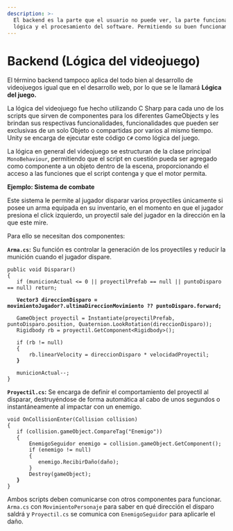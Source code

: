 ```yaml
---
description: >-
  El backend es la parte que el usuario no puede ver, la parte funcional, la
  lógica y el procesamiento del software. Permitiendo su buen funcionamiento.
---
```


# Backend (Lógica del videojuego)

El término backend tampoco aplica del todo bien al desarrollo de videojuegos igual que en el desarrollo web, por lo que se le llamará **Lógica del juego.**

La lógica del videojuego fue hecho utilizando C Sharp para cada uno de los scripts que sirven de componentes para los diferentes GameObjects y les brindan sus respectivas funcionalidades, funcionalidades que pueden ser exclusivas de un solo Objeto o compartidas por varios al mismo tiempo. Unity se encarga de ejecutar este código `C#` como lógica del juego.&#x20;

La lógica en general del videojuego se estructuran de la clase principal `MonoBehaviour`, permitiendo que el script en cuestión pueda ser agregado como componente a un objeto dentro de la escena, proporcionando el acceso a las funciones que el script contenga y que el motor permita. &#x20;

**Ejemplo: Sistema de combate**

Este sistema le permite al jugador disparar varios proyectiles únicamente si posee un arma equipada en su inventario, en el momento en que el jugador presiona el click izquierdo, un proyectil sale del jugador en la dirección en la que este mire.&#x20;

Para ello se necesitan dos componentes:

**`Arma.cs`:** Su función es controlar la generación de los proyectiles y reducir la munición cuando el jugador dispare.

<pre><code>public void Disparar()
{
   if (municionActual &#x3C;= 0 || proyectilPrefab == null || puntoDisparo == null) return;
<strong>
</strong><strong>   Vector3 direccionDisparo = movimientoJugador?.ultimaDireccionMovimiento ?? puntoDisparo.forward;
</strong>
   GameObject proyectil = Instantiate(proyectilPrefab, puntoDisparo.position, Quaternion.LookRotation(direccionDisparo));
   Rigidbody rb = proyectil.GetComponent&#x3C;Rigidbody>();

   if (rb != null)
   {
       rb.linearVelocity = direccionDisparo * velocidadProyectil;
<strong>   }
</strong>
   municionActual--;
}
</code></pre>

**`Proyectil.cs`:** Se encarga de definir el comportamiento del proyectil al disparar, destruyéndose de forma automática al cabo de unos segundos o instantáneamente al impactar con un enemigo.

<pre><code>void OnCollisionEnter(Collision collision)
{
   if (collision.gameObject.CompareTag("Enemigo"))
   {
       EnemigoSeguidor enemigo = collision.gameObject.GetComponent();
       if (enemigo != null)
       {
          enemigo.RecibirDaño(daño);
       }    
       Destroy(gameObject);
<strong>   }
</strong>}
</code></pre>

Ambos scripts deben comunicarse con otros componentes para funcionar. `Arma.cs` con `MovimientoPersonaje` para saber en qué dirección el disparo saldrá y `Proyectil.cs` se comunica con `EnemigoSeguidor` para aplicarle el daño.
